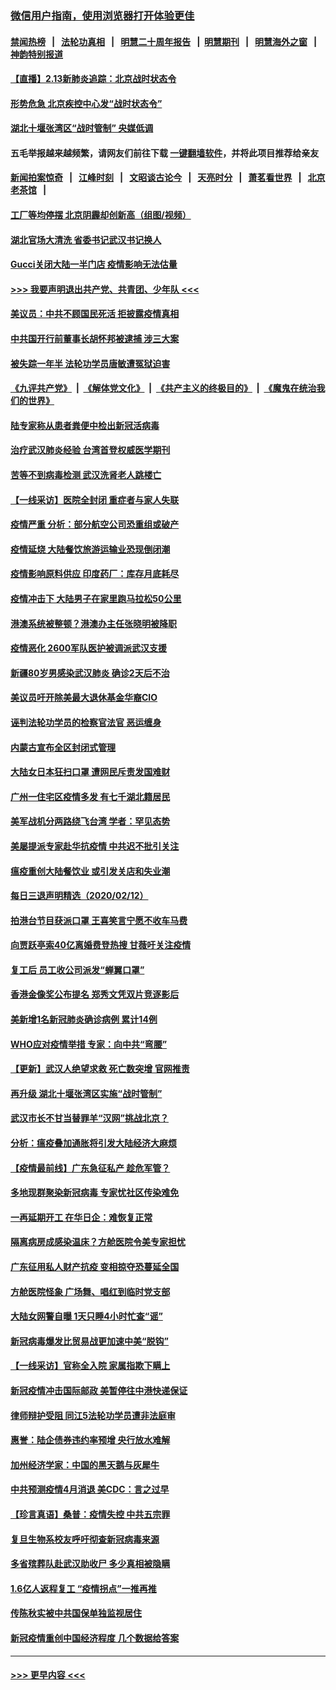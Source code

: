 ### [微信用户指南，使用浏览器打开体验更佳](https://github.com/gfw-breaker/banned-news1/blob/master/indexes/wechat-guide.md?t=0)
#### [禁闻热榜](热点新闻.md?t=0)  &nbsp;&nbsp;|&nbsp;&nbsp; [法轮功真相](https://github.com/gfw-breaker/truth/blob/master/README.md?t=0) &nbsp;&nbsp;|&nbsp;&nbsp; [明慧二十周年报告](https://github.com/gfw-breaker/mh-reports/blob/master/README.md?t=0) &nbsp;&nbsp;|&nbsp;&nbsp;[明慧期刊](https://github.com/gfw-breaker/mh-qikan) &nbsp;&nbsp;|&nbsp;&nbsp; [明慧海外之窗](https://github.com/gfw-breaker/mh-news/blob/master/README.md?t=0) &nbsp;&nbsp;|&nbsp;&nbsp; [神韵特别报道](https://github.com/gfw-breaker/mh-news/blob/master/shenyun.md?t=0)
#### [【直播】2.13新肺炎追踪：北京战时状态令](../pages/nsc413/n11866261.md?t=02132302) 
#### [形势危急 北京疾控中心发“战时状态令”](../pages/nsc413/n11866362.md?t=02132302) 
#### [湖北十堰张湾区“战时管制” 央媒低调](../pages/nsc413/n11866013.md?t=02132302) 
#### 五毛举报越来越频繁，请网友们前往下载 [一键翻墙软件](https://github.com/gfw-breaker/ssr-accounts)，并将此项目推荐给亲友
#### [新闻拍案惊奇](https://github.com/gfw-breaker/banned-news1/blob/master/pages/link4.md) &nbsp;&nbsp;|&nbsp;&nbsp; [江峰时刻](https://github.com/gfw-breaker/banned-news1/blob/master/pages/link4.md) &nbsp;&nbsp;|&nbsp;&nbsp; [文昭谈古论今](https://github.com/gfw-breaker/banned-news1/blob/master/pages/link4.md) &nbsp;&nbsp;|&nbsp;&nbsp; [天亮时分](https://github.com/gfw-breaker/banned-news1/blob/master/pages/link4.md) &nbsp;&nbsp;|&nbsp;&nbsp; [萧茗看世界](https://github.com/gfw-breaker/banned-news1/blob/master/pages/link4.md) &nbsp;&nbsp;|&nbsp;&nbsp; [北京老茶馆](https://github.com/gfw-breaker/banned-news1/blob/master/pages/link4.md) &nbsp;&nbsp;|&nbsp;&nbsp; 
#### [工厂等均停摆 北京阴霾却创新高（组图/视频）](../pages/nsc413/n11865856.md?t=02132302) 
#### [湖北官场大清洗 省委书记武汉书记换人](../pages/nsc413/n11865112.md?t=02132302) 
#### [Gucci关闭大陆一半门店 疫情影响无法估量](../pages/nsc413/n11865799.md?t=02132302) 
#### [>>> 我要声明退出共产党、共青团、少年队 <<<](https://github.com/begood0513/goodnews/blob/master/quit/letter.md) 
#### [美议员：中共不顾国民死活 拒披露疫情真相](../pages/nsc413/n11866147.md?t=02132302) 
#### [中共国开行前董事长胡怀邦被逮捕 涉三大案](../pages/nsc413/n11865943.md?t=02132302) 
#### [被失踪一年半 法轮功学员唐敏遭冤狱迫害](../pages/nsc413/n11863707.md?t=02132302) 
#### [《九评共产党》](https://github.com/begood0513/9ping.md/blob/master/README.md) &nbsp;|&nbsp; [《解体党文化》](../../../../jtdwh.md/blob/master/README.md)  &nbsp;|&nbsp; [《共产主义的终极目的》](../../../../gczydzjmd.md/blob/master/README.md) &nbsp;|&nbsp; [《魔鬼在统治我们的世界》](../../../../mgztzwmdsj.md/blob/master/README.md) 
#### [陆专家称从患者粪便中检出新冠活病毒](../pages/nsc413/n11865858.md?t=02132302) 
#### [治疗武汉肺炎经验 台湾首登权威医学期刊](../pages/nsc413/n11865669.md?t=02132302) 
#### [苦等不到病毒检测 武汉洗肾老人跳楼亡](../pages/nsc413/n11866020.md?t=02132302) 
#### [【一线采访】医院全封闭 重症者与家人失联](../pages/nsc413/n11864778.md?t=02132302) 
#### [疫情严重 分析：部分航空公司恐重组或破产](../pages/nsc413/n11865138.md?t=02132302) 
#### [疫情延烧 大陆餐饮旅游运输业恐现倒闭潮](../pages/nsc413/n11865608.md?t=02132302) 
#### [疫情影响原料供应 印度药厂：库存月底耗尽](../pages/nsc413/n11865151.md?t=02132302) 
#### [疫情冲击下 大陆男子在家里跑马拉松50公里](../pages/nsc413/n11865585.md?t=02132302) 
#### [港澳系统被整顿？港澳办主任张晓明被降职](../pages/nsc413/n11865277.md?t=02132302) 
#### [疫情恶化 2600军队医护被调派武汉支援](../pages/nsc413/n11865111.md?t=02132302) 
#### [新疆80岁男感染武汉肺炎 确诊2天后不治](../pages/nsc413/n11865260.md?t=02132302) 
#### [美议员吁开除美最大退休基金华裔CIO](../pages/nsc413/n11865230.md?t=02132302) 
#### [诬判法轮功学员的检察官法官 恶运缠身](../pages/nsc413/n11864380.md?t=02132302) 
#### [内蒙古宣布全区封闭式管理](../pages/nsc413/n11865271.md?t=02132302) 
#### [大陆女日本狂扫口罩 遭网民斥责发国难财](../pages/nsc413/n11865107.md?t=02132302) 
#### [广州一住宅区疫情多发 有七千湖北籍居民](../pages/nsc413/n11865083.md?t=02132302) 
#### [美军战机分两路绕飞台湾 学者：罕见态势](../pages/nsc413/n11864996.md?t=02132302) 
#### [美屡提派专家赴华抗疫情 中共迟不批引关注](../pages/nsc413/n11864719.md?t=02132302) 
#### [瘟疫重创大陆餐饮业 或引发关店和失业潮](../pages/nsc413/n11864742.md?t=02132302) 
#### [每日三退声明精选（2020/02/12）](../pages/nsc413/n11865077.md?t=02132302) 
#### [拍港台节目获派口罩 王喜笑言宁愿不收车马费](../pages/nsc413/n11864666.md?t=02132302) 
#### [向贾跃亭索40亿离婚费登热搜 甘薇吁关注疫情](../pages/nsc413/n11864426.md?t=02132302) 
#### [复工后 员工收公司派发“蝉翼口罩”](../pages/nsc413/n11864951.md?t=02132302) 
#### [香港金像奖公布提名 郑秀文凭双片竞逐影后](../pages/nsc413/n11864201.md?t=02132302) 
#### [美新增1名新冠肺炎确诊病例 累计14例](../pages/nsc413/n11864893.md?t=02132302) 
#### [WHO应对疫情举措 专家：向中共“弯腰”](../pages/nsc413/n11864727.md?t=02132302) 
#### [【更新】武汉人绝望求救 死亡数突增 官网推责](../pages/nsc413/n11801312.md?t=02132302) 
#### [再升级 湖北十堰张湾区实施“战时管制”](../pages/nsc413/n11864771.md?t=02132302) 
#### [武汉市长不甘当替罪羊“汉网”挑战北京？](../pages/nsc413/n11864550.md?t=02132302) 
#### [分析：瘟疫叠加通胀将引发大陆经济大麻烦](../pages/nsc413/n11864680.md?t=02132302) 
#### [【疫情最前线】广东急征私产 趁危军管？](../pages/nsc413/n11864205.md?t=02132302) 
#### [多地现群聚染新冠病毒 专家忧社区传染难免](../pages/nsc413/n11864715.md?t=02132302) 
#### [一再延期开工  在华日企：难恢复正常](../pages/nsc413/n11864655.md?t=02132302) 
#### [隔离病房成感染温床？方舱医院令美专家担忧](../pages/nsc413/n11864575.md?t=02132302) 
#### [广东征用私人财产抗疫 变相掠夺恐蔓延全国](../pages/nsc413/n11864608.md?t=02132302) 
#### [方舱医院怪象 广场舞、唱红到临时党支部](../pages/nsc413/n11864361.md?t=02132302) 
#### [大陆女网警自曝 1天只睡4小时忙查“谣”](../pages/nsc413/n11864471.md?t=02132302) 
#### [新冠病毒爆发比贸易战更加速中美“脱钩”](../pages/nsc413/n11864470.md?t=02132302) 
#### [【一线采访】官称全入院 家属指欺下瞒上](../pages/nsc413/n11864466.md?t=02132302) 
#### [新冠疫情冲击国际邮政 美暂停往中港快递保证](../pages/nsc413/n11864207.md?t=02132302) 
#### [律师辩护受阻 同江5法轮功学员遭非法庭审](../pages/nsc413/n11864109.md?t=02132302) 
#### [惠誉：陆企债券违约率预增  央行放水难解](../pages/nsc413/n11864357.md?t=02132302) 
#### [加州经济学家：中国的黑天鹅与灰犀牛](../pages/nsc413/n11862883.md?t=02132302) 
#### [中共预测疫情4月消退 美CDC：言之过早](../pages/nsc413/n11864310.md?t=02132302) 
#### [【珍言真语】桑普：疫情失控 中共五宗罪](../pages/nsc413/n11864157.md?t=02132302) 
#### [复旦生物系校友呼吁彻查新冠病毒来源](../pages/nsc413/n11862499.md?t=02132302) 
#### [多省殡葬队赴武汉助收尸 多少真相被隐瞒](../pages/nsc413/n11864132.md?t=02132302) 
#### [1.6亿人返程复工 “疫情拐点”一推再推](../pages/nsc413/n11864186.md?t=02132302) 
#### [传陈秋实被中共国保单独监视居住](../pages/nsc413/n11864135.md?t=02132302) 
#### [新冠疫情重创中国经济程度 几个数据给答案](../pages/nsc413/n11864203.md?t=02132302) 

----
#### [ >>> 更早内容 <<< ](../indexes/nsc413-earlier.md)
